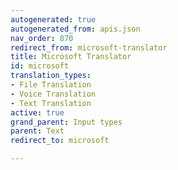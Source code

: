 ```yaml
---
autogenerated: true
autogenerated_from: apis.json
nav_order: 870
redirect_from: microsoft-translator
title: Microsoft Translator
id: microsoft
translation_types:
- File Translation
- Voice Translation
- Text Translation
active: true
grand_parent: Input types
parent: Text
redirect_to: microsoft

---
```



